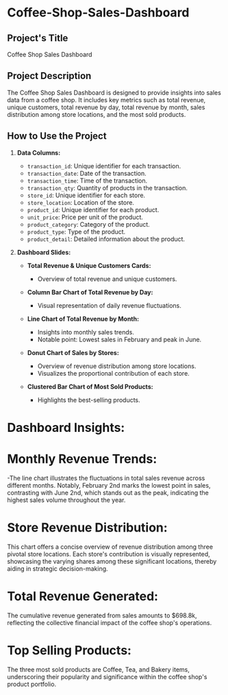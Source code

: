 # Coffee-Shop-Sales-Dashboard

## Project's Title
Coffee Shop Sales Dashboard

## Project Description
The Coffee Shop Sales Dashboard is designed to provide insights into sales data from a coffee shop. It includes key metrics such as total revenue, unique customers, total revenue by day, total revenue by month, sales distribution among store locations, and the most sold products.

## How to Use the Project
1. **Data Columns:**
   - `transaction_id`: Unique identifier for each transaction.
   - `transaction_date`: Date of the transaction.
   - `transaction_time`: Time of the transaction.
   - `transaction_qty`: Quantity of products in the transaction.
   - `store_id`: Unique identifier for each store.
   - `store_location`: Location of the store.
   - `product_id`: Unique identifier for each product.
   - `unit_price`: Price per unit of the product.
   - `product_category`: Category of the product.
   - `product_type`: Type of the product.
   - `product_detail`: Detailed information about the product.

2. **Dashboard Slides:**
   - **Total Revenue & Unique Customers Cards:**
     - Overview of total revenue and unique customers.
   
   - **Column Bar Chart of Total Revenue by Day:**
     - Visual representation of daily revenue fluctuations.
   
   - **Line Chart of Total Revenue by Month:**
     - Insights into monthly sales trends.
     - Notable point: Lowest sales in February and peak in June.
   
   - **Donut Chart of Sales by Stores:**
     - Overview of revenue distribution among store locations.
     - Visualizes the proportional contribution of each store.
   
   - **Clustered Bar Chart of Most Sold Products:**
     - Highlights the best-selling products.
    
# Dashboard Insights:

# Monthly Revenue Trends:
-The line chart illustrates the fluctuations in total sales revenue across different months. Notably, February 2nd marks the lowest point in sales, contrasting with June 2nd, which stands out as the peak, indicating the highest sales volume throughout the year.

# Store Revenue Distribution:
This chart offers a concise overview of revenue distribution among three pivotal store locations. Each store's contribution is visually represented, showcasing the varying shares among these significant locations, thereby aiding in strategic decision-making.

# Total Revenue Generated:
The cumulative revenue generated from sales amounts to $698.8k, reflecting the collective financial impact of the coffee shop's operations.

# Top Selling Products:
The three most sold products are Coffee, Tea, and Bakery items, underscoring their popularity and significance within the coffee shop's product portfolio.


